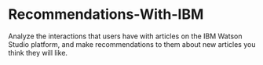 # Recommendations-With-IBM
 Analyze the interactions that users have with articles on the IBM Watson Studio platform, and make recommendations to them about new articles you think they will like.
